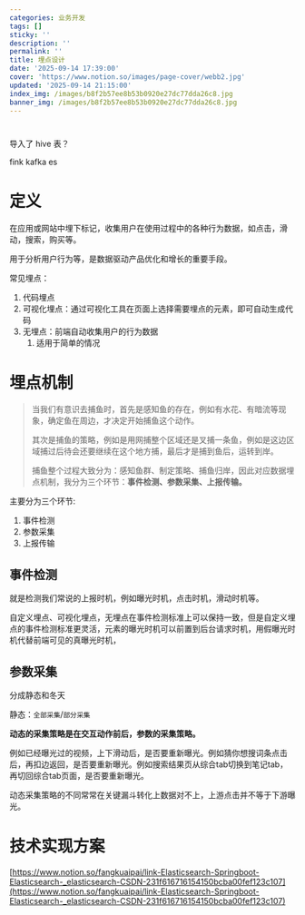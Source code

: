 ```yaml
---
categories: 业务开发
tags: []
sticky: ''
description: ''
permalink: ''
title: 埋点设计
date: '2025-09-14 17:39:00'
cover: 'https://www.notion.so/images/page-cover/webb2.jpg'
updated: '2025-09-14 21:15:00'
index_img: /images/b8f2b57ee8b53b0920e27dc77dda26c8.jpg
banner_img: /images/b8f2b57ee8b53b0920e27dc77dda26c8.jpg
---
```


# 


导入了 hive 表？


fink kafka es


# 定义


在应用或网站中埋下标记，收集用户在使用过程中的各种行为数据，如点击，滑动，搜索，购买等。


用于分析用户行为等，是数据驱动产品优化和增长的重要手段。


常见埋点：

1. 代码埋点
2. 可视化埋点：通过可视化工具在页面上选择需要埋点的元素，即可自动生成代码
3. 无埋点：前端自动收集用户的行为数据
    1. 适用于简单的情况

# 埋点机制

> 当我们有意识去捕鱼时，首先是感知鱼的存在，例如有水花、有暗流等现象，确定鱼在周边，才决定开始捕鱼这个动作。
>
> 其次是捕鱼的策略，例如是用网捕整个区域还是叉捕一条鱼，例如是这边区域捕过后待会还要继续在这个地方捕，最后才是捕到鱼后，运转到岸。
>
>
> 捕鱼整个过程大致分为：感知鱼群、制定策略、捕鱼归岸，因此对应数据埋点机制，我分为三个环节：**事件检测、参数采集、上报传输。**
>
>

主要分为三个环节:

1. 事件检测
2. 参数采集
3. 上报传输

## 事件检测


就是检测我们常说的上报时机，例如曝光时机，点击时机，滑动时机等。


自定义埋点、可视化埋点，无埋点在事件检测标准上可以保持一致，但是自定义埋点的事件检测标准更灵活，元素的曝光时机可以前置到后台请求时机，用假曝光时机代替前端可见的真曝光时机，


## 参数采集


分成静态和冬天


静态：`全部采集`/`部分采集`


**动态的采集策略是在交互动作前后，参数的采集策略。**


例如已经曝光过的视频，上下滑动后，是否要重新曝光。例如猜你想搜词条点击后，再扣边返回，是否要重新曝光。例如搜索结果页从综合tab切换到笔记tab，再切回综合tab页面，是否要重新曝光。


动态采集策略的不同常常在关键漏斗转化上数据对不上，上游点击并不等于下游曝光。


# 技术实现方案


[https://www.notion.so/fangkuaipai/link-Elasticsearch-Springboot-Elasticsearch-_elasticsearch-CSDN-231f616716154150bcba00fef123c107](https://www.notion.so/fangkuaipai/link-Elasticsearch-Springboot-Elasticsearch-_elasticsearch-CSDN-231f616716154150bcba00fef123c107)

